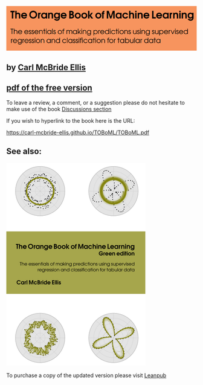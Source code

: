 ![The Orange Book of Machine Learning](https://github.com/Carl-McBride-Ellis/TOBoML/blob/main/TOBoML_portada_v3.png)

## by [Carl McBride Ellis](https://www.linkedin.com/in/carl-mcbride-ellis)

## [pdf of the free version](https://carl-mcbride-ellis.github.io/TOBoML/TOBoML.pdf)

To leave a review, a comment, or a suggestion please do not hesitate to make use of the book [Discussions section](https://github.com/Carl-McBride-Ellis/TOBoML/discussions)

If you wish to hyperlink to the book here is the URL:

https://carl-mcbride-ellis.github.io/TOBoML/TOBoML.pdf

## See also:

![The Orange Book of Machine Learning - Green edition](https://github.com/Carl-McBride-Ellis/TOBoML/blob/main/TOBoML2_portada_tight_small.png)

To purchase a copy of the updated version please visit [Leanpub](https://leanpub.com/TOBoML2)
